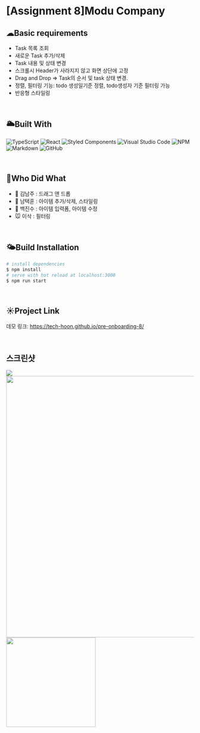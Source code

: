 # [Assignment 8]Modu Company 

## ☁Basic requirements


- Task 목록 조회
- 새로운 Task 추가/삭제
- Task 내용 및 상태 변경
- 스크롤시 Header가 사라지지 않고 화면 상단에 고정
- Drag and Drop => Task의 순서 및 task 상태 변경.
- 정렬, 필터링 기능: todo 생성일기준 정렬, todo생성자 기준 필터링 가능
- 반응형 스타일링


<br>

## 🌥Built With

![TypeScript](https://badges.frapsoft.com/typescript/code/typescript-125x28.png?v=101)
![React](https://img.shields.io/badge/react-%2320232a.svg?style=for-the-badge&logo=react&logoColor=%2361DAFB)
![Styled Components](https://img.shields.io/badge/styled--components-DB7093?style=for-the-badge&logo=styled-components&logoColor=white)
![Visual Studio Code](https://img.shields.io/badge/VisualStudioCode-0078d7.svg?style=for-the-badge&logo=visual-studio-code&logoColor=white)
![NPM](https://img.shields.io/badge/NPM-%23000000.svg?style=for-the-badge&logo=npm&logoColor=white)
![Markdown](https://img.shields.io/badge/markdown-%23000000.svg?style=for-the-badge&logo=markdown&logoColor=white)
![GitHub](https://img.shields.io/badge/github-%23121011.svg?style=for-the-badge&logo=github&logoColor=white)


<br>

## 💙Who Did What

- 🐥 김남주 : 드래그 앤 드롭
- 🐷 남택훈 : 아이템 추가/삭제, 스타일링
- 🐺 백진수 : 아이템 입력폼, 아이템 수정
- 🐭 이삭 : 필터링


<br>

## 🌤Build Installation

```bash
# install dependencies
$ npm install
# serve with hot reload at localhost:3000
$ npm run start

```

<br>


## ☀Project Link

데모 링크: https://tech-hoon.github.io/pre-onboarding-8/

<br>


## 스크린샷

<img src="https://user-images.githubusercontent.com/19265753/131162233-9dbfa9fd-b9f9-46ca-84f0-7dd4eb88e069.gif"/>
<div style={display: flex;}>
   <img src="https://user-images.githubusercontent.com/19265753/131162733-ab35bbe8-1680-4d44-b2a0-89e7ac485280.png" width="700px"/>
   <img src="https://user-images.githubusercontent.com/19265753/131162327-c8352ca3-28cd-4ac4-9ea7-f6905e1ce1b5.png" width="240px"/>
</div>  
